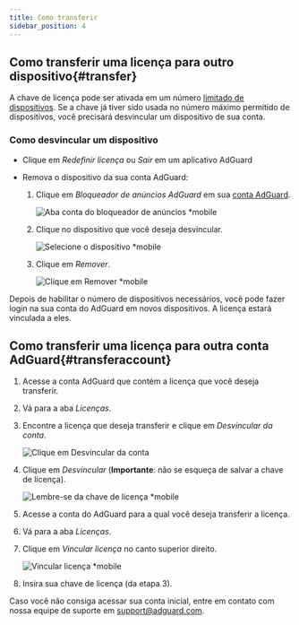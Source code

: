 ```yaml
---
title: Como transferir
sidebar_position: 4
---
```


## Como transferir uma licença para outro dispositivo{#transfer}

A chave de licença pode ser ativada em um número [limitado de dispositivos](../what-is). Se a chave já tiver sido usada no número máximo permitido de dispositivos, você precisará desvincular um dispositivo de sua conta.

### Como desvincular um dispositivo

- Clique em *Redefinir licença* ou *Sair* em um aplicativo AdGuard

- Remova o dispositivo da sua conta AdGuard:
    1. Clique em *Bloqueador de anúncios AdGuard* em sua [conta AdGuard](https://my.adguard.com/).

        ![Aba conta do bloqueador de anúncios *mobile](https://cdn.adtidy.org/content/kb/ad_blocker/general/newaccount-unbind-device-0.png)

    1. Clique no dispositivo que você deseja desvincular.

        ![Selecione o dispositivo *mobile](https://cdn.adtidy.org/content/kb/ad_blocker/general/newaccount-unbind-device-1.png)

    1. Clique em *Remover*.

        ![Clique em Remover *mobile](https://cdn.adtidy.org/content/kb/ad_blocker/general/newaccount-unbind-device-2.png)

Depois de habilitar o número de dispositivos necessários, você pode fazer login na sua conta do AdGuard em novos dispositivos. A licença estará vinculada a eles.

## Como transferir uma licença para outra conta AdGuard{#transferaccount}

1. Acesse a conta AdGuard que contém a licença que você deseja transferir.

1. Vá para a aba *Licenças*.

1. Encontre a licença que deseja transferir e clique em *Desvincular da conta*.

    ![Clique em Desvincular da conta](https://cdn.adtidy.org/content/kb/ad_blocker/general/newaccount-transfer-to-account.png)

1. Clique em *Desvincular* (**Importante**: não se esqueça de salvar a chave de licença).

    ![Lembre-se da chave de licença *mobile](https://cdn.adtidy.org/content/kb/ad_blocker/general/newaccount-transfer-to-account-1.png)

1. Acesse a conta do AdGuard para a qual você deseja transferir a licença.

1. Vá para a aba *Licenças*.

1. Clique em *Vincular licença* no canto superior direito.

    ![Vincular licença *mobile](https://cdn.adtidy.org/content/kb/ad_blocker/general/newaccount-transfer-to-account-2.png)

1. Insira sua chave de licença (da etapa 3).

Caso você não consiga acessar sua conta inicial, entre em contato com nossa equipe de suporte em support@adguard.com.
